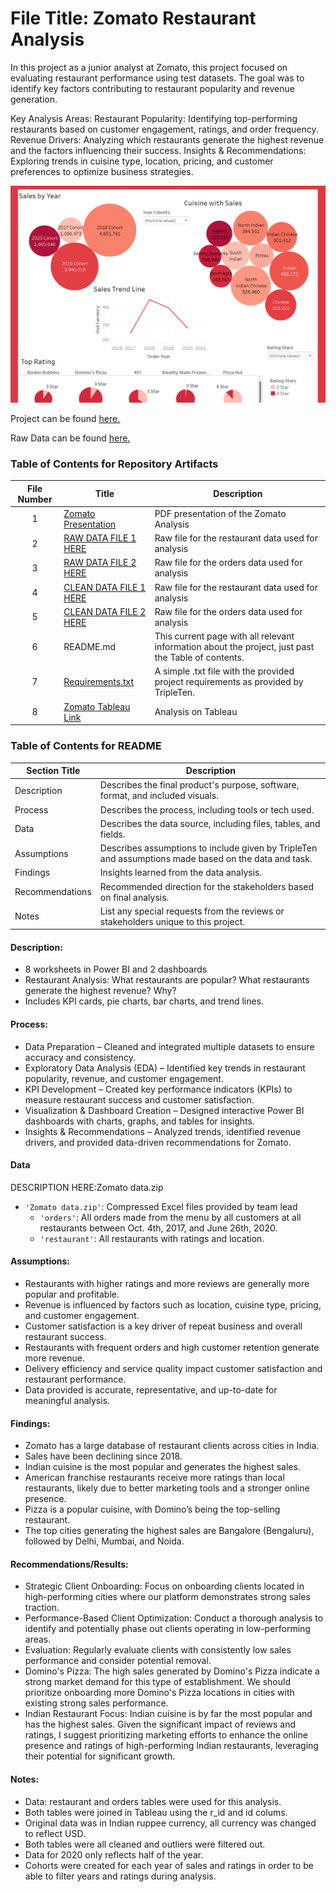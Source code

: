 # File Title: Zomato Restaurant Analysis

In this project as a junior analyst at Zomato, this project focused on evaluating restaurant performance using test datasets. The goal was to identify key factors contributing to restaurant popularity and revenue generation.

Key Analysis Areas:
Restaurant Popularity: Identifying top-performing restaurants based on customer engagement, ratings, and order frequency.
Revenue Drivers: Analyzing which restaurants generate the highest revenue and the factors influencing their success.
Insights & Recommendations: Exploring trends in cuisine type, location, pricing, and customer preferences to optimize business strategies.


<img src="https://github.com/SakinahJ/Data_Projects_TripleTen/blob/main/Images/zomato.png" alt="First Sheet of Project**">

Project can be found <a href='https://github.com/SakinahJ/Data_Projects_TripleTen/blob/main/Zomato/Zomato%20Presentation.pdf'><u>here</u>.</a>

Raw Data can be found <a href='URL HERE'><u>here</u>.</a>

### Table of Contents for Repository Artifacts
| File Number | Title | Description |
| :-----------: | ----------- |----------- |
| 1 | [Zomato Presentation](https://github.com/SakinahJ/Data_Projects_TripleTen/blob/main/Zomato/Zomato%20Presentation.pdf) | PDF presentation of the Zomato Analysis |
| 2 | [RAW DATA FILE 1 HERE](https://docs.google.com/spreadsheets/d/12rtVvZ7dmY-wA6MhtOIX_RMqiYd849B8taoV-OwaUCo/edit?usp=sharing) | Raw file for the restaurant data used for analysis |
| 3 | [RAW DATA FILE 2 HERE](https://docs.google.com/spreadsheets/d/1GxBe9HEo3raFC3CDtiGLk7xJN46QlANyblzv1AxixHg/edit?usp=sharing) | Raw file for the orders data used for analysis |
| 4 | [CLEAN DATA FILE 1 HERE](https://docs.google.com/spreadsheets/d/1LEB3qwKrws13xEaIEfAx4IX0c1ZqTKbDgofSBNdXP-8/edit?usp=sharing) | Raw file for the restaurant data used for analysis |
| 5 | [CLEAN DATA FILE 2 HERE](https://docs.google.com/spreadsheets/d/1Ds2HUIn_8mtRan3shn_xVX1HQOc3vGozgq-uHbHqeVk/edit?usp=sharing) | Raw file for the orders data used for analysis |
| 6 | README.md | This current page with all relevant information about the project, just past the Table of contents. |
| 7 | [Requirements.txt](https://docs.google.com/document/d/1jzZ7aFNw5tob83UqyLRSB6uvAA2uo_OjLuAOBe_4Qiw/edit?usp=sharing) | A simple .txt file with the provided project requirements as provided by TripleTen. |
| 8 | [Zomato Tableau Link](https://public.tableau.com/views/ZomatoRestaurantAnalysis_17356671757700/Dashboard2?:language=en-US&publish=yes&:sid=&:redirect=auth&:display_count=n&:origin=viz_share_link) | Analysis on Tableau |


### Table of Contents for README
| Section Title | Description |
| ----------- |----------- |
| Description | Describes the final product's purpose, software, format, and included visuals. |
| Process | Describes the process, including tools or tech used. |
| Data | Describes the data source, including files, tables, and fields. |
| Assumptions | Describes assumptions to include given by TripleTen and assumptions made based on the data and task. |
| Findings | Insights learned from the data analysis. |
| Recommendations | Recommended direction for the stakeholders based on final analysis. |
| Notes | List any special requests from the reviews or stakeholders unique to this project. |

#### Description:
- 8 worksheets in Power BI and 2 dashboards
- Restaurant Analysis: What restaurants are popular? What restaurants generate the highest revenue? Why?
- Includes KPI cards, pie charts, bar charts, and trend lines.
  
#### Process:
- Data Preparation – Cleaned and integrated multiple datasets to ensure accuracy and consistency.
- Exploratory Data Analysis (EDA) – Identified key trends in restaurant popularity, revenue, and customer engagement.
- KPI Development – Created key performance indicators (KPIs) to measure restaurant success and customer satisfaction.
- Visualization & Dashboard Creation – Designed interactive Power BI dashboards with charts, graphs, and tables for insights.
- Insights & Recommendations – Analyzed trends, identified revenue drivers, and provided data-driven recommendations for Zomato.

#### Data
DESCRIPTION HERE:Zomato data.zip
- `'Zomato data.zip'`: Compressed Excel files provided by team lead
    - `'orders'`: All orders made from the menu by all customers at all restaurants between Oct. 4th, 2017, and June 26th, 2020.
    - `'restaurant'`: All restaurants with ratings and location.

#### Assumptions:
- Restaurants with higher ratings and more reviews are generally more popular and profitable.
- Revenue is influenced by factors such as location, cuisine type, pricing, and customer engagement.
- Customer satisfaction is a key driver of repeat business and overall restaurant success.
- Restaurants with frequent orders and high customer retention generate more revenue.
- Delivery efficiency and service quality impact customer satisfaction and restaurant performance.
- Data provided is accurate, representative, and up-to-date for meaningful analysis.


#### Findings:
- Zomato has a large database of restaurant clients across cities in India.
- Sales have been declining since 2018.
- Indian cuisine is the most popular and generates the highest sales.
- American franchise restaurants receive more ratings than local restaurants, likely due to better marketing tools and a stronger online presence.
- Pizza is a popular cuisine, with Domino’s being the top-selling restaurant.
- The top cities generating the highest sales are Bangalore (Bengaluru), followed by Delhi, Mumbai, and Noida.

#### Recommendations/Results:
- Strategic Client Onboarding:
 Focus on onboarding clients located in high-performing cities where our
platform demonstrates strong sales traction.
- Performance-Based Client Optimization: 
Conduct a thorough analysis to identify and potentially phase
out clients operating in low-performing areas.
- Evaluation:
Regularly evaluate clients with consistently low sales performance and consider potential
removal.
- Domino's Pizza:
The high sales generated by Domino's Pizza indicate a strong market demand for this
type of establishment. We should prioritize onboarding more Domino's Pizza locations in cities with
existing strong sales performance.
- Indian Restaurant Focus:
Indian cuisine is by far the most popular and has the highest sales. Given the
significant impact of reviews and ratings, I suggest prioritizing marketing efforts to enhance the online
presence and ratings of high-performing Indian restaurants, leveraging their potential for significant
growth.

#### Notes:
- Data: restaurant and orders tables were used for this analysis.
- Both tables were joined in Tableau using the r_id and id colums.
- Original data was in Indian ruppee currency, all currency was changed to reflect
USD.
- Both tables were all cleaned and outliers were filtered out.
- Data for 2020 only reflects half of the year.
- Cohorts were created for each year of sales and ratings in order to be able to filter
years and ratings during analysis.

